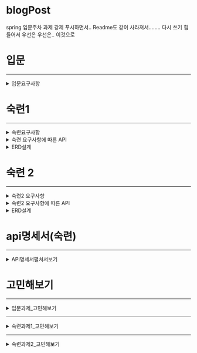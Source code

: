 # blogPost
spring 입문주차 과제
강제 푸시하면서.. Readme도 같이 사라져서........ 다시 쓰기 힘들어서 우선은 우선은..
이것으로

# 입문
---
<details>
    <summary>입문요구사항 </summary>
    
1. 아래의 요구사항을 기반으로 Use Case 그려보기
    - 손으로 그려도 됩니다. 
    ![UML 유스케이스 다이어그램](https://user-images.githubusercontent.com/45612782/206932352-111139f8-e48d-47f2-ad5a-04ce412723d3.png)

2. 전체 게시글 목록 조회 API
    - 제목, 작성자명, 작성 내용, 작성 날짜를 조회하기
    - 작성 날짜 기준 내림차순으로 정렬하기
3. 게시글 작성 API
    - 제목, 작성자명, 비밀번호, 작성 내용을 저장하고
    - 저장된 게시글을 Client 로 반환하기
4. 선택한 게시글 조회 API
    - 선택한 게시글의 제목, 작성자명, 작성 날짜, 작성 내용을 조회하기 
    (검색 기능이 아닙니다. 간단한 게시글 조회만 구현해주세요.)
5. 선택한 게시글 수정 API
    - 수정을 요청할 때 수정할 데이터와 비밀번호를 같이 보내서 서버에서 비밀번호 일치 여부를 확인 한 후
    - 제목, 작성자명, 작성 내용을 수정하고 수정된 게시글을 Client 로 반환하기
6. 선택한 게시글 삭제 API
    - 삭제를 요청할 때 비밀번호를 같이 보내서 서버에서 비밀번호 일치 여부를 확인 한 후
    - 선택한 게시글을 삭제하고 Client 로 성공했다는 표시 반환하기
</details>


# 숙련1
----
<details>
    <summary>숙련요구사항 </summary>
    
    1. 회원 가입 API
        - username, password를 Client에서 전달받기
        - username은  `최소 4자 이상, 10자 이하이며 알파벳 소문자(a~z), 숫자(0~9)`로 구성되어야 한다.
        - password는  `최소 8자 이상, 15자 이하이며 알파벳 대소문자(a~z, A~Z), 숫자(0~9)`로 구성되어야 한다.
        - DB에 중복된 username이 없다면 회원을 저장하고 Client 로 성공했다는 메시지, 상태코드 반환하기  
            
    2. 로그인 API
        - username, password를 Client에서 전달받기
        - DB에서 username을 사용하여 저장된 회원의 유무를 확인하고 있다면 password 비교하기
        - 로그인 성공 시, 로그인에 성공한 유저의 정보와 JWT를 활용하여 토큰을 발급하고, 
        발급한 토큰을 Header에 추가하고 성공했다는 메시지, 상태코드 와 함께 Client에 반환하기
</details>

<details>
    <summary>숙련 요구사항에 따른 API</summary>
    
    1. 전체 게시글 목록 조회 API
        - 제목, 작성자명(username), 작성 내용, 작성 날짜를 조회하기
        - 작성 날짜 기준 내림차순으로 정렬하기
    2. 게시글 작성 API
        - 토큰을 검사하여, 유효한 토큰일 경우에만 게시글 작성 가능
        - 제목, 작성자명(username), 작성 내용을 저장하고
        - 저장된 게시글을 Client 로 반환하기
    3. 선택한 게시글 조회 API
        - 선택한 게시글의 제목, 작성자명(username), 작성 날짜, 작성 내용을 조회하기 
        (검색 기능이 아닙니다. 간단한 게시글 조회만 구현해주세요.)
    4. 선택한 게시글 수정 API
        - ~~수정을 요청할 때 수정할 데이터와 비밀번호를 같이 보내서 서버에서 비밀번호 일치 여부를 확인 한 후~~
        - 토큰을 검사한 후, 유효한 토큰이면서 해당 사용자가 작성한 게시글만 수정 가능
        - 제목, 작성 내용을 수정하고 수정된 게시글을 Client 로 반환하기
    5. 선택한 게시글 삭제 API  
        - ~~삭제를 요청할 때 비밀번호를 같이 보내서 서버에서 비밀번호 일치 여부를 확인 한 후~~
        - 토큰을 검사한 후, 유효한 토큰이면서 해당 사용자가 작성한 게시글만 삭제 가능
        - 선택한 게시글을 삭제하고 Client 로 성공했다는 메시지, 상태코드 반환하기
</details>

<details>
    <summary>ERD설계</summary>
    
![ERD](https://user-images.githubusercontent.com/45612782/208002381-635a21da-9b87-4602-962c-409724f9a33a.JPG)
    
    처음에는 게시글 id로 했다가. 중복 처리된것이 username이니 username를 oneToMnay형식으로 ERD를 만들어주긴했는데..
    아직 직접 oneToMany어노테이션을 쓰지는 않았다.
</details>

# 숙련 2
----
<details>
    <summary>숙련2 요구사항 </summary>
    
    1. 회원 가입 API
    - username, password를 Client에서 전달받기
    - username은  `최소 4자 이상, 10자 이하이며 알파벳 소문자(a~z), 숫자(0~9)`로 구성되어야 한다.
    - password는  `최소 8자 이상, 15자 이하이며 알파벳 대소문자(a~z, A~Z), 숫자(0~9), 특수문자`로 구성되어야 한다.
    - DB에 중복된 username이 없다면 회원을 저장하고 Client 로 성공했다는 메시지, 상태코드 반환하기
    - 회원 권한 부여하기 (ADMIN, USER) - ADMIN 회원은 모든 게시글, 댓글 수정 / 삭제 가능
    - 참고자료
        1. [https://mangkyu.tistory.com/174](https://mangkyu.tistory.com/174)
        2. [https://ko.wikipedia.org/wiki/정규_표현식](https://ko.wikipedia.org/wiki/%EC%A0%95%EA%B7%9C_%ED%91%9C%ED%98%84%EC%8B%9D)
        3. [https://bamdule.tistory.com/35](https://bamdule.tistory.com/35)
        
    2. 로그인 API
        - username, password를 Client에서 전달받기
        - DB에서 username을 사용하여 저장된 회원의 유무를 확인하고 있다면 password 비교하기
        - 로그인 성공 시, 로그인에 성공한 유저의 정보와 JWT를 활용하여 토큰을 발급하고, 
        발급한 토큰을 Header에 추가하고 성공했다는 메시지, 상태코드 와 함께 Client에 반환하기
    3. 댓글 작성 API
        - 토큰을 검사하여, 유효한 토큰일 경우에만 댓글 작성 가능
        - 선택한 게시글의 DB 저장 유무를 확인하기
        - 선택한 게시글이 있다면 댓글을 등록하고 등록된 댓글 반환하기
    4. 댓글 수정 API
        - 토큰을 검사한 후, 유효한 토큰이면서 해당 사용자가 작성한 댓글만 수정 가능
        - 선택한 댓글의 DB 저장 유무를 확인하기
        - 선택한 댓글이 있다면 댓글 수정하고 수정된 댓글 반환하기
    5. 댓글 삭제 API
        - 토큰을 검사한 후, 유효한 토큰이면서 해당 사용자가 작성한 댓글만 삭제 가능
        - 선택한 댓글의 DB 저장 유무를 확인하기
        - 선택한 댓글이 있다면 댓글 삭제하고 Client 로 성공했다는 메시지, 상태코드 반환하기
    6. 예외 처리
        - 토큰이 필요한 API 요청에서 토큰을 전달하지 않았거나 정상 토큰이 아닐 때는 "토큰이 유효하지 않습니다." 라는 에러메시지와 statusCode: 400을 Client에 반환하기
        - 토큰이 있고, 유효한 토큰이지만 해당 사용자가 작성한 게시글/댓글이 아닌 경우에는 “작성자만 삭제/수정할 수 있습니다.”라는 에러메시지와 statusCode: 400을 Client에 반환하기
        - DB에 이미 존재하는 username으로 회원가입을 요청한 경우 "중복된 username 입니다." 라는 에러메시지와 statusCode: 400을 Client에 반환하기
        - 로그인 시, 전달된 username과 password 중 맞지 않는 정보가 있다면 "회원을 찾을 수 없습니다."라는 에러메시지와 statusCode: 400을 Client에 반환하기
    
</details>

<details>
    <summary>숙련2 요구사항에 따른 API</summary>
    
    1. 전체 게시글 목록 조회 API
        - 제목, 작성자명(username), 작성 내용, 작성 날짜를 조회하기
        - 작성 날짜 기준 내림차순으로 정렬하기
        - 각각의 게시글에 등록된 모든 댓글을 게시글과 같이 Client에 반환하기
        - 댓글은 작성 날짜 기준 내림차순으로 정렬하기
    2. 게시글 작성 API
        - 토큰을 검사하여, 유효한 토큰일 경우에만 게시글 작성 가능
        - 제목, 작성자명(username), 작성 내용을 저장하고
        - 저장된 게시글을 Client 로 반환하기
    3. 선택한 게시글 조회 API
        - 선택한 게시글의 제목, 작성자명(username), 작성 날짜, 작성 내용을 조회하기 
        (검색 기능이 아닙니다. 간단한 게시글 조회만 구현해주세요.)
        - 선택한 게시글에 등록된 모든 댓글을 선택한 게시글과 같이 Client에 반환하기
        - 댓글은 작성 날짜 기준 내림차순으로 정렬하기
    4. 선택한 게시글 수정 API
        - ~~수정을 요청할 때 수정할 데이터와 비밀번호를 같이 보내서 서버에서 비밀번호 일치 여부를 확인 한 후~~
        - 토큰을 검사한 후, 유효한 토큰이면서 해당 사용자가 작성한 게시글만 수정 가능
        - 제목, 작성 내용을 수정하고 수정된 게시글을 Client 로 반환하기
    5. 선택한 게시글 삭제 API
        - ~~삭제를 요청할 때 비밀번호를 같이 보내서 서버에서 비밀번호 일치 여부를 확인 한 후~~
        - 토큰을 검사한 후, 유효한 토큰이면서 해당 사용자가 작성한 게시글만 삭제 가능
        - 선택한 게시글을 삭제하고 Client 로 성공했다는 메시지, 상태코드 반환하기
</details>

<details>
    <summary>ERD설계</summary>
# 잘못된 ERD    
    
![ERD 2](https://user-images.githubusercontent.com/45612782/208323717-0abd682c-e25c-424e-9976-e1b1dcc778f3.JPG)


</details>

# api명세서(숙련)
---

<details>
    <summary>API명세서펼쳐서보기</summary>
    
API 명세서
---  
| 기능 | API URL | Method | Request Header | Request | Response | Response header |
|---|---|---|---|---|---|---|
| 회원가입 | /api/signup | POST |  | {<br> "username": "test1122",<br> "password": "Test12345",<br> } | {<br> "msg": "회원가입 완료",<br>"statusCode": 200<br> } | 
로그인 | /api/login | POS |  | {<br>"username": "test1122",<br>"password": "Test12345"<br>} | {<br>"msg": "로그인 성공",<br>"statusCode": 200 } | Authorization:Bearer <br>eyJhbGciOiJIUzI1NiJ9<br>.eyJzdWIiOiJ0amd1cnRuMSIsImF1<br>dGgiOiJVU0VSIiwiZXhwIjoxNjcwND<br>g0OTk0LCJpYXQiOjE2NzA0ODEzO<br>TR9.xwyHOpdM2Zgld1tJHGmrtVvJj<br>JRWcOF6OJM9j_f57WE | 
| 게시글 작성 | /api/boards | POST |Authorization:Bearer <br>eyJhbGciOiJIUzI1NiJ9<br>.eyJzdWIiOiJ0amd1cnRuMSIsImF1<br>dGgiOiJVU0VSIiwiZXhwIjoxNjcwND<br>g0OTk0LCJpYXQiOjE2NzA0ODEzO<br>TR9.xwyHOpdM2Zgld1tJHGmrtVvJj<br>JRWcOF6OJM9j_f57WE | {<br>"boardName": "글 제목",<br>"contents": "글 내용"<br>} | {<br>"createdAt": "2022-12-08T15:49:11.5919215",<br>"modifiedAt": "2022-12-08T15:49:11.5919215",<br>"id": 1,<br>"boardName": "글 제목",<br>"username": "test1122",<br>"contents": "글 내용"<br>} 
| 게시글 목록 조회 | /api/boards | POST | {<br>"createdAt": "2022-12-08T15:49:11.5919215",<br>"modifiedAt": "2022-12-08T15:49:11.5919215",<br>"id": 1,<br>"boardName": "글 제목",<br>"username": "test1122",<br>"contents": "글 내용"<br>}<br>{<br>"createdAt": "2022-12-08T15:49:11.5919215",<br>"modifiedAt": "2022-12-08T15:49:11.5919215",<br>"id": 2,<br>"boardName": "글 제목",<br>"username": "test1122",<br>"contents": "글 내용"<br>}
| 게시글 수정 | /api/boards | PUT | Authorization:Bearer <br>eyJhbGciOiJIUzI1NiJ9<br>.eyJzdWIiOiJ0amd1cnRuMSIsImF1<br>dGgiOiJVU0VSIiwiZXhwIjoxNjcwND<br>g0OTk0LCJpYXQiOjE2NzA0ODEzO<br>TR9.xwyHOpdM2Zgld1tJHGmrtVvJj<br>JRWcOF6OJM9j_f57WE | {<br>"boardName": "제목 수정",<br>"contents": "내용 수정"<br>} | {<br>"createdAt": "2022-12-08T15:49:11.5919215",<br>"modifiedAt": "2022-12-08T15:49:11.5919215",<br>"id": 1,<br>"boardName": "제목 수정",<br>"username": "test1122",<br>"contents": "내용 수정"<br>}
| 게시글 수정 | /api/boards | DELETE | Authorization:Bearer <br>eyJhbGciOiJIUzI1NiJ9<br>.eyJzdWIiOiJ0amd1cnRuMSIsImF1<br>dGgiOiJVU0VSIiwiZXhwIjoxNjcwND<br>g0OTk0LCJpYXQiOjE2NzA0ODEzO<br>TR9.xwyHOpdM2Zgld1tJHGmrtVvJj<br>JRWcOF6OJM9j_f57WE | | {<br>"msg": "게시글 삭제 성공",<br>"statusCode": 200<br>}|
</details>

# 고민해보기
---
<details>
<summary>입문과제_고민해보기</summary> 
Why: 과제 제출시에는 아래 질문을 고민해보고 답변을 함께 제출해주세요.

1. 수정, 삭제 API의 request를 어떤 방식으로 사용하셨나요? (param, query, body) 
@PathVariable을 이용하여 url의 일부경로를 파라미터로 이용하였고 그파라미터를
requestDto로 비밀번호만을 가져와서 비교하고 삭제하는데 @RequestBody를 사용했습니다.

2. 어떤 상황에 어떤 방식의 request를 써야하나요?

- @PathVariable
url 경로의 일부를 파라미터로 이용하는 방법
- @RequestBody
객체를 반환해주기 때문에 response 로 받아올 때 JSON 객체로 받아와
다른 형태변환을 해주지 않아도 되기때문에 간편합니다.

3. RESTful한 API를 설계했나요? 어떤 부분이 그런가요? 어떤 부분이 그렇지 않나요?
예외처리 메시지가 아직 미숙해서 다완성은 안되었지만
나머지는 REST 규칙을 지키고 CRUD를 완성했으니 예외 메시지를 제외하고는 RESTful하게 설계된것 같습니다.

4. 적절한 관심사 분리를 적용하였나요? (Controller, Repository, Service)
- Controller
클라이언트에게 요청을 받아 요청을 Service에게 리퀘스트 형태로 보내고
리스폰스 형태로 받아서 클라이언트에게 되돌려주면서 컨트롤에는 보내고 받는것 외에는 로직이 없으니
적절히 분리 된것 같습니다.

- Repository
entity와 dto를 활용하여 저장을 하면서 통신을 하였고 dto는 setter없이 getter로 하였습니다.
데이터베이스와 통신하여 service에 DB정보를 보내습니다.
- Service
받은 요청으로 DB에 요청을 보내고 정보를 받아 요청을 오류처리를 완벽히 못했지만
오류가 없다면 정보를 돌려줍니다.
</details>

---
<details>
<summary>숙련과제1_고민해보기</summary> 

1. 처음 설계한 API 명세서에 변경사항이 있었나요? 
   변경 되었다면 어떤 점 때문 일까요? 첫 설계의 중요성에 대해 작성해 주세요!
   
    -   내가 설계한것은 아니고.. 있는것 대로 만들긴했는데. 기준이 있다는 것이
        내가 DTO를 어떻게 만들면 될것이다 변수를 몇개 반환값은 무엇으로 받으면 되겠다는
        것을 알수있는데 설계가 잘못되면 자신이 원하는 값이 안나올 수도 있거나
        안되는 설계로 해둔다면 오류가 날수 밖에 없을것 같았다.

2. ERD를 먼저 설계한 후 Entity를 개발했을 때 어떤 점이 도움이 되셨나요?

    - 어떠한 컬럼과 어느 컬럼을 연결해야 하는 것을 생각하고 넘어가기 때문에 나중에 잘못된 방법으로 연결하는 것을 방지 할수 있다.


3. JWT를 사용하여 인증/인가를 구현 했을 때의 장점은 무엇일까요?
    
    - 사용자 인증 정보는 토큰이 가지고 있어 별도의 DB가 필요 하지 않아 인증시 DB에 의존 하지 않아도 된다. 
    - 트래픽에 대한 부담이 적다.

4. 반대로 JWT를 사용한 인증/인가의 한계점은 무엇일까요?

    - 토큰 자체에 정보를 담고 있으므로 이를 탈취당했을때 파기시간이 되기 전까지 매우 위험한 일이 발생할수있다.
    - 토큰 페이로드에 정보가 많아질수록 토큰의 길이가 늘어나 네트워크에 부하를 줄 수 있다.  
    
5. 만약 댓글 기능이 있는 블로그에서 댓글이 달려있는 게시글을 삭제하려고 한다면 무슨 문제가 발생할까요? Database 테이블 관점에서 해결방법이 무엇일까요? 
    - 그 게시글과 연관된 모든 정보를 삭제해야 하는데 방법으로는  
    - 게시글에 달리는 댓글의 외래키 옵션에 ON DELETE CASCADE를 설정해 주어야 한다.

6. IoC(Inversion of Contorol:제어의 역전) / DI(Dependency Injection: 의존성 주입) 에 대해 간략하게 설명해 주세요!
    - 스프링을 사용하기 전에는 개발자가 프로그램의 흐름(애플리케이션 코드)을 제어하는 주체였었다. 그러나 스프링에서는 프로그램의 흐름을 프레임 워크가 주도하게 된다. 객체의 생성 주기 관리를 컨테이너가 도맡아서 하게되어 제어권이 컨테이너로 넘어가게 되고 이것을 제어권의 흐름이 바뀌었다고 하여 IoC라고 한다.
    - 의존성주입 DI는 어떠한 클래스의 이름을 바꾸었을때 다른곳에서도 바껴야 한다면 바껴야하는곳은 이름을 바꾼 클래스에 의존성을 가지고 있다고한다. 

    - 스프링의 경우 xml을 사용한다면 의존성 주입을 하는데 환경설정 만으로도 프로그램을 제어할수 있게 되는데 이것이 가능한 이유가 스프링 컨테이너가 관리하는 IoC개념이 있기 때문이다.

    - bean 에 들어가는 값이 MG였는데
      컨테이너에서 <bean id ="Mg" class = "test1.MgEnd"/> or <bean id ="Mg" class = "test1.MgStart"/>
      이런식으로 값을 바꿔서 넣어 줄수있다

</details>

---

<details>
    
<summary>숙련과제2_고민해보기</summary> 

1. 처음 설계한 API 명세서에 변경사항이 있었나요? 
변경 되었다면 어떤 점 때문 일까요? 첫 설계의 중요성에 대해 작성해 주세요!

    -설계처럼 하고 싶었는데 필요한 부분만 출력하기가 안됬습니다. dto에 entity를 감싸서 보내주는데
    entity부분도 같이 출력되거나 해서 원하는 부분만 출력하기가 안되는 곳도 있었습니다..
    아직 미숙해서 그런것 같습니다.

2. ERD를 먼저 설계한 후 Entity를 개발했을 때 어떤 점이 도움이 되셨나요?
    - ERD작성이 틀리게 작성되었다면 해멜수있지만 ERD를 올바르게 작성했다면 해메이지않고
    작성할수 있을것 같습니다.  
    
3.  만약 댓글 기능이 있는 블로그에서 댓글이 달려있는 게시글을 삭제하려고 한다면 무슨 문제가 발생했을때 JPA에서는 어떻게 해결할 수 있을까요?
    게시글만 작성해서 연결했을때는 이렇게 되겠지만. 
    //comment.java
    @ManyToOne(fetch = FetchType.LAZY)
    @JoinColumn(name = "POST_ID")
    private Post posts;

    //post.java
    //DB에서 외래키를 연결했을때 cascade를 이용하는것처럼 jpa에서도 사용이 가능하다.
    @OneToMany(mappedBy = "posts")
    private final List<Comment> commentList = new ArrayList<>();
            ↓       ↓       ↓       ↓       ↓
    @OneToMany(mappedBy = "posts", cascade = CascadeType.REMOVE, orphanRemoval = true)
    private final List<Comment> commentList = new ArrayList<>();  
    
    //게시글 삭제시 작성된 댓글도 같이 삭제하고 싶다면 이렇게하면되고
    //댓글이 남아있을때 관리자만 삭제할수있게하고 유저는 안되게 할때도
    //관리자를 위해서 남겨둔 상태로 로직으로 댓글 확인후 삭제하게 하면 될것같다...
    
</details>
